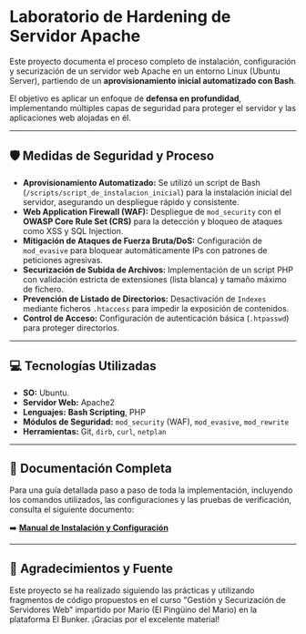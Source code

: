 # Laboratorio de Hardening de Servidor Apache

Este proyecto documenta el proceso completo de instalación, configuración y securización de un servidor web Apache en un entorno Linux (Ubuntu Server), partiendo de un **aprovisionamiento inicial automatizado con Bash**.

El objetivo es aplicar un enfoque de **defensa en profundidad**, implementando múltiples capas de seguridad para proteger el servidor y las aplicaciones web alojadas en él.

---

## 🛡️ Medidas de Seguridad y Proceso

* **Aprovisionamiento Automatizado:** Se utilizó un script de Bash (`/scripts/script_de_instalacion_inicial`) para la instalación inicial del servidor, asegurando un despliegue rápido y consistente.
* **Web Application Firewall (WAF):** Despliegue de `mod_security` con el **OWASP Core Rule Set (CRS)** para la detección y bloqueo de ataques como XSS y SQL Injection.
* **Mitigación de Ataques de Fuerza Bruta/DoS:** Configuración de `mod_evasive` para bloquear automáticamente IPs con patrones de peticiones agresivas.
* **Securización de Subida de Archivos:** Implementación de un script PHP con validación estricta de extensiones (lista blanca) y tamaño máximo de fichero.
* **Prevención de Listado de Directorios:** Desactivación de `Indexes` mediante ficheros `.htaccess` para impedir la exposición de contenidos.
* **Control de Acceso:** Configuración de autenticación básica (`.htpasswd`) para proteger directorios.

---

## 💻 Tecnologías Utilizadas

* **SO:** Ubuntu.
* **Servidor Web:** Apache2
* **Lenguajes:** **Bash Scripting**, PHP
* **Módulos de Seguridad:** `mod_security` (WAF), `mod_evasive`, `mod_rewrite`
* **Herramientas:** Git, `dirb`, `curl`, `netplan`

---

## 📖 Documentación Completa

Para una guía detallada paso a paso de toda la implementación, incluyendo los comandos utilizados, las configuraciones y las pruebas de verificación, consulta el siguiente documento:

➡️ **[Manual de Instalación y Configuración](./docs/Guia_Instalacion/Gu%C3%ADa%20de%20instalaci%C3%B3n.md)**

---

## 📄 Agradecimientos y Fuente

Este proyecto se ha realizado siguiendo las prácticas y utilizando fragmentos de código propuestos en el curso "Gestión y Securización de Servidores Web" impartido por Mario (El Pingüino del Mario) en la plataforma El Bunker. ¡Gracias por el excelente material!
